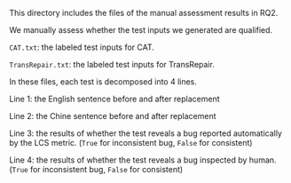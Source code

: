 This directory includes the files of the manual assessment results in RQ2.

We manually assess whether the test inputs we generated are qualified.

```CAT.txt```: the labeled test inputs for CAT.

```TransRepair.txt```: the labeled test inputs for TransRepair.

In these files, each test is decomposed into 4 lines.

Line 1: the English sentence before and after replacement

Line 2: the Chine sentence before and after replacement

Line 3: the results of whether the test reveals a bug reported automatically by the LCS metric. (```True``` for inconsistent bug, ```False``` for consistent)

Line 4: the results of whether the test reveals a bug inspected by human. (```True``` for inconsistent bug, ```False``` for consistent)
